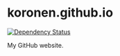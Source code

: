 # koronen.github.io

[![Dependency Status](https://gemnasium.com/badges/github.com/Koronen/koronen.github.io.svg)](https://gemnasium.com/github.com/Koronen/koronen.github.io)

My GitHub website.
